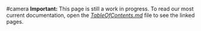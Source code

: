 #camera
**Important:** This page is still a work in progress. To read our most current documentation, open the [*TableOfContents.md*](TableOfContents.md) file to see the linked pages.